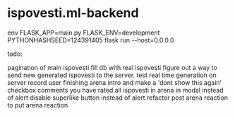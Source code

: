 # ispovesti.ml-backend

env FLASK_APP=main.py FLASK_ENV=development PYTHONHASHSEED=124391405 flask run --host=0.0.0.0

todo:

pagination of main ispovesti
fill db with real ispovesti
figure out a way to send new generated ispovesti to the server.
test real time generation on server
record user finishing arena intro and make a 'dont show this again' checkbox
comments
you have rated all ispovesti in arena in modal instead of alert
disable superlike button instead of alert
refactor post arena reaction to put arena reaction
